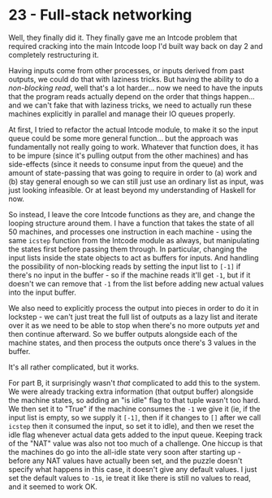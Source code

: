 # 23 - Full-stack networking
Well, they finally did it. They finally gave me an Intcode problem that required cracking into the main Intcode loop I'd built way back on day 2 and completely restructuring it.

Having inputs come from other processes, or inputs derived from past outputs, we could do that with laziness tricks. But having the ability to do a _non-blocking read_, well that's a lot harder... now we need to have the inputs that the program reads actually depend on the order that things happen... and we can't fake that with laziness tricks, we need to actually run these machines explicitly in parallel and manage their IO queues properly.

At first, I tried to refactor the actual Intcode module, to make it so the input queue could be some more general function... but the approach was fundamentally not really going to work. Whatever that function does, it has to be impure (since it's pulling output from the other machines) and has side-effects (since it needs to consume input from the queue) and the amount of state-passing that was going to require in order to (a) work and (b) stay general enough so we can still just use an ordinary list as input, was just looking infeasible. Or at least beyond my understanding of Haskell for now.

So instead, I leave the core Intcode functions as they are, and change the looping structure around them. I have a function that takes the state of all 50 machines, and processes one instruction in each machine - using the same `icstep` function from the Intcode module as always, but manipulating the states first before passing them through. In particular, changing the input lists inside the state objects to act as buffers for inputs. And handling the possibility of non-blocking reads by setting the input list to `[-1]` if there's no input in the buffer - so if the machine reads it'll get `-1`, but if it doesn't we can remove that `-1` from the list before adding new actual values into the input buffer.

We also need to explicitly process the output into pieces in order to do it in lockstep - we can't just treat the full list of outputs as a lazy list and iterate over it as we need to be able to stop when there's no more outputs _yet_ and then continue afterward. So we buffer outputs alongside each of the machine states, and then process the outputs once there's 3 values in the buffer.

It's all rather complicated, but it works.

For part B, it surprisingly wasn't _that_ complicated to add this to the system. We were already tracking extra information (that output buffer) alongside the machine states, so adding an "is idle" flag to that tuple wasn't too hard. We then set it to "True" if the machine consumes the `-1` we give it (ie, if the input list is empty, so we supply it `[-1]`, then if it changes to `[]` after we call `icstep` then it consumed the input, so set it to idle), and then we reset the idle flag whenever actual data gets added to the input queue. Keeping track of the "NAT" value was also not too much of a challenge. One hiccup is that the machines do go into the all-idle state very soon after starting up - before any NAT values have actually been set, and the puzzle doesn't specify what happens in this case, it doesn't give any default values. I just set the default values to `-1`s, ie treat it like there is still no values to read, and it seemed to work OK.
